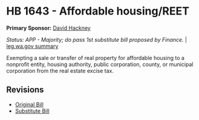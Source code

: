 # HB 1643 - Affordable housing/REET
**Primary Sponsor:** [David Hackney](/person/leg/david.hackney.md)

*Status: APP - Majority; do pass 1st substitute bill proposed by Finance.* | [leg.wa.gov summary](https://app.leg.wa.gov/billsummary?BillNumber=1643&Year=2021)

Exempting a sale or transfer of real property for affordable housing to a nonprofit entity, housing authority, public corporation, county, or municipal corporation from the real estate excise tax.

## Revisions
* [Original Bill](1/)
* [Substitute Bill](S/)